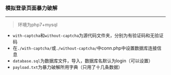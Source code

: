 ### 模拟登录页面暴力破解
---
> 环境为php7+mysql

* `with-captcha`和`without-captcha`为源代码文件夹，分别为有验证码和无验证码
* 在`./with-captcha/`或`./without-captcha/`中conn.php中设置数据库连接信息
* `database.sql`为数据库文件，导入，数据库名默认为login（可以设置）
* `payload.txt`为暴力破解所用字典（只用了十几条数据）